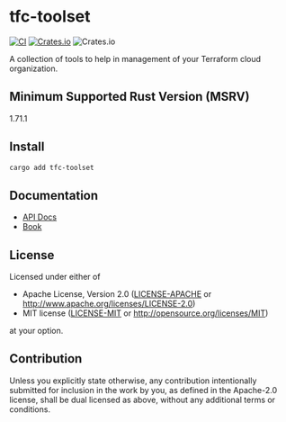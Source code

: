 # tfc-toolset

[![CI](https://img.shields.io/github/actions/workflow/status/06chaynes/tfc-toolset/rust.yml?label=CI&style=for-the-badge)](https://github.com/06chaynes/tfc-toolset/actions/workflows/rust.yml)
[![Crates.io](https://img.shields.io/crates/v/tfc-toolset?style=for-the-badge)](https://crates.io/crates/tfc-toolset)
![Crates.io](https://img.shields.io/crates/l/tfc-toolset?style=for-the-badge)

A collection of tools to help in management of your Terraform cloud organization.

## Minimum Supported Rust Version (MSRV)

1.71.1

## Install

```sh
cargo add tfc-toolset
```

## Documentation

- [API Docs](https://docs.rs/tfc-toolset)
- [Book](https://tfc-toolset.rs/tfc-toolset/book)

## License

Licensed under either of

- Apache License, Version 2.0
  ([LICENSE-APACHE](https://github.com/06chaynes/http-cache/blob/main/LICENSE-APACHE) or <http://www.apache.org/licenses/LICENSE-2.0>)
- MIT license
  ([LICENSE-MIT](https://github.com/06chaynes/http-cache/blob/main/LICENSE-MIT) or <http://opensource.org/licenses/MIT>)

at your option.

## Contribution

Unless you explicitly state otherwise, any contribution intentionally submitted
for inclusion in the work by you, as defined in the Apache-2.0 license, shall be
dual licensed as above, without any additional terms or conditions.
